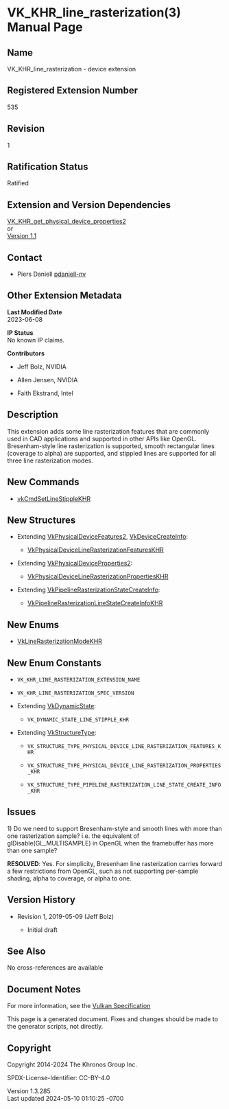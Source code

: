 # VK_KHR_line_rasterization(3) Manual Page

## Name

VK_KHR_line_rasterization - device extension



## <a href="#_registered_extension_number" class="anchor"></a>Registered Extension Number

535

## <a href="#_revision" class="anchor"></a>Revision

1

## <a href="#_ratification_status" class="anchor"></a>Ratification Status

Ratified

## <a href="#_extension_and_version_dependencies" class="anchor"></a>Extension and Version Dependencies

[VK_KHR_get_physical_device_properties2](https://registry.khronos.org/vulkan/specs/1.3-extensions/man/html/VK_KHR_get_physical_device_properties2.html)  
or  
[Version 1.1](#versions-1.1)  

## <a href="#_contact" class="anchor"></a>Contact

- Piers Daniell <a
  href="https://github.com/KhronosGroup/Vulkan-Docs/issues/new?body=%5BVK_KHR_line_rasterization%5D%20@pdaniell-nv%0A*Here%20describe%20the%20issue%20or%20question%20you%20have%20about%20the%20VK_KHR_line_rasterization%20extension*"
  target="_blank" rel="nofollow noopener"><em></em>pdaniell-nv</a>

## <a href="#_other_extension_metadata" class="anchor"></a>Other Extension Metadata

**Last Modified Date**  
2023-06-08

**IP Status**  
No known IP claims.

**Contributors**  
- Jeff Bolz, NVIDIA

- Allen Jensen, NVIDIA

- Faith Ekstrand, Intel

## <a href="#_description" class="anchor"></a>Description

This extension adds some line rasterization features that are commonly
used in CAD applications and supported in other APIs like OpenGL.
Bresenham-style line rasterization is supported, smooth rectangular
lines (coverage to alpha) are supported, and stippled lines are
supported for all three line rasterization modes.

## <a href="#_new_commands" class="anchor"></a>New Commands

- [vkCmdSetLineStippleKHR](https://registry.khronos.org/vulkan/specs/1.3-extensions/man/html/vkCmdSetLineStippleKHR.html)

## <a href="#_new_structures" class="anchor"></a>New Structures

- Extending [VkPhysicalDeviceFeatures2](https://registry.khronos.org/vulkan/specs/1.3-extensions/man/html/VkPhysicalDeviceFeatures2.html),
  [VkDeviceCreateInfo](https://registry.khronos.org/vulkan/specs/1.3-extensions/man/html/VkDeviceCreateInfo.html):

  - [VkPhysicalDeviceLineRasterizationFeaturesKHR](https://registry.khronos.org/vulkan/specs/1.3-extensions/man/html/VkPhysicalDeviceLineRasterizationFeaturesKHR.html)

- Extending
  [VkPhysicalDeviceProperties2](https://registry.khronos.org/vulkan/specs/1.3-extensions/man/html/VkPhysicalDeviceProperties2.html):

  - [VkPhysicalDeviceLineRasterizationPropertiesKHR](https://registry.khronos.org/vulkan/specs/1.3-extensions/man/html/VkPhysicalDeviceLineRasterizationPropertiesKHR.html)

- Extending
  [VkPipelineRasterizationStateCreateInfo](https://registry.khronos.org/vulkan/specs/1.3-extensions/man/html/VkPipelineRasterizationStateCreateInfo.html):

  - [VkPipelineRasterizationLineStateCreateInfoKHR](https://registry.khronos.org/vulkan/specs/1.3-extensions/man/html/VkPipelineRasterizationLineStateCreateInfoKHR.html)

## <a href="#_new_enums" class="anchor"></a>New Enums

- [VkLineRasterizationModeKHR](https://registry.khronos.org/vulkan/specs/1.3-extensions/man/html/VkLineRasterizationModeKHR.html)

## <a href="#_new_enum_constants" class="anchor"></a>New Enum Constants

- `VK_KHR_LINE_RASTERIZATION_EXTENSION_NAME`

- `VK_KHR_LINE_RASTERIZATION_SPEC_VERSION`

- Extending [VkDynamicState](https://registry.khronos.org/vulkan/specs/1.3-extensions/man/html/VkDynamicState.html):

  - `VK_DYNAMIC_STATE_LINE_STIPPLE_KHR`

- Extending [VkStructureType](https://registry.khronos.org/vulkan/specs/1.3-extensions/man/html/VkStructureType.html):

  - `VK_STRUCTURE_TYPE_PHYSICAL_DEVICE_LINE_RASTERIZATION_FEATURES_KHR`

  - `VK_STRUCTURE_TYPE_PHYSICAL_DEVICE_LINE_RASTERIZATION_PROPERTIES_KHR`

  - `VK_STRUCTURE_TYPE_PIPELINE_RASTERIZATION_LINE_STATE_CREATE_INFO_KHR`

## <a href="#_issues" class="anchor"></a>Issues

1\) Do we need to support Bresenham-style and smooth lines with more
than one rasterization sample? i.e. the equivalent of
glDisable(GL_MULTISAMPLE) in OpenGL when the framebuffer has more than
one sample?

**RESOLVED**: Yes. For simplicity, Bresenham line rasterization carries
forward a few restrictions from OpenGL, such as not supporting
per-sample shading, alpha to coverage, or alpha to one.

## <a href="#_version_history" class="anchor"></a>Version History

- Revision 1, 2019-05-09 (Jeff Bolz)

  - Initial draft

## <a href="#_see_also" class="anchor"></a>See Also

No cross-references are available

## <a href="#_document_notes" class="anchor"></a>Document Notes

For more information, see the <a
href="https://registry.khronos.org/vulkan/specs/1.3-extensions/html/vkspec.html#VK_KHR_line_rasterization"
target="_blank" rel="noopener">Vulkan Specification</a>

This page is a generated document. Fixes and changes should be made to
the generator scripts, not directly.

## <a href="#_copyright" class="anchor"></a>Copyright

Copyright 2014-2024 The Khronos Group Inc.

SPDX-License-Identifier: CC-BY-4.0

Version 1.3.285  
Last updated 2024-05-10 01:10:25 -0700
